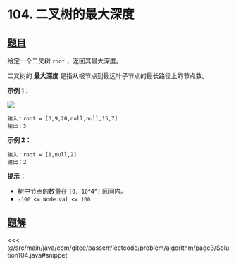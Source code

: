 # 104. 二叉树的最大深度

## [题目](https://leetcode.cn/problems/maximum-depth-of-binary-tree/)
给定一个二叉树 `root` ，返回其最大深度。

二叉树的 **最大深度** 是指从根节点到最远叶子节点的最长路径上的节点数。

**示例 1：**

![](https://assets.leetcode.com/uploads/2020/11/26/tmp-tree.jpg)

```
输入：root = [3,9,20,null,null,15,7]
输出：3
```

**示例 2：**

```
输入：root = [1,null,2]
输出：2
```

**提示：**

* 树中节点的数量在 `[0, 10`^4^`]` 区间内。
* `-100 <= Node.val <= 100`


## [题解](https://github.com/PasseRR/JavaLeetCode/blob/master/src/main/java/com/gitee/passerr/leetcode/problem/algorithm/page3/Solution104.java)

<<< @/src/main/java/com/gitee/passerr/leetcode/problem/algorithm/page3/Solution104.java#snippet
